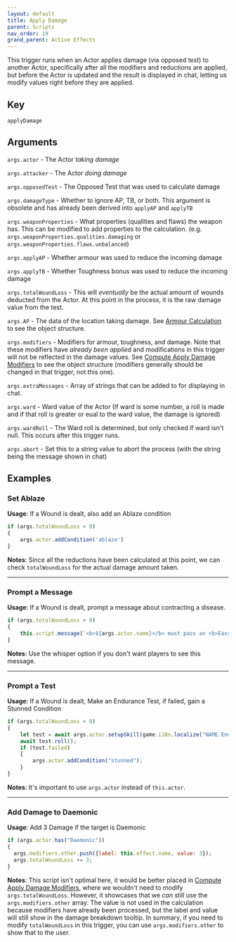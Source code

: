 ```yaml
---
layout: default
title: Apply Damage
parent: Scripts
nav_order: 19
grand_parent: Active Effects
---
```


This trigger runs when an Actor applies damage (via opposed test) to another Actor, specifically after all the modifiers and reductions are applied, but before the Actor is updated and the result is displayed in chat, letting us modify values right before they are applied. 

## Key

`applyDamage`

## Arguments 

`args.actor` - The Actor *taking damage*

`args.attacker` - The Actor *doing damage*

`args.opposedTest` - The Opposed Test that was used to calculate damage

`args.damageType` - Whether to ignore AP, TB, or both. This argument is obsolete and has already been derived into `applyAP` and `applyTB`

`args.weaponProperties` - What properties (qualities and flaws) the weapon has. This can be modified to add properties to the calculation. (e.g. `args.weaponProperties.qualities.damaging` or `args.weaponProperties.flaws.unbalanced`)

`args.applyAP` - Whether armour was used to reduce the incoming damage

`args.applyTB` - Whether Toughness bonus was used to reduce the incoming damage

`args.totalWoundLoss` - This will *eventually* be the actual amount of wounds deducted from the Actor. At this point in the process, it is the raw damage value from the test. 

`args.AP` - The data of the location taking damage. See [Armour Calculation](./APCalc.md) to see the object structure.

`args.modifiers` - Modifiers for armour, toughness, and damage. Note that these modifiers have *already been applied* and modifications in this trigger will not be reflected in the damage values. See [Compute Apply Damage Modifiers](./computeApplyDamageModifiers.md) to see the object structure (modifiers generally should be changed in that trigger, not this one).

`args.extraMessages` - Array of strings that can be added to for displaying in chat.

`args.ward` - Ward value of the Actor (If ward is some number, a roll is made and if that roll is greater or eual to the ward value, the damage is ignored)

`args.wardRoll` - The Ward roll is determined, but only checked if ward isn't null. This occurs after this trigger runs. 

`args.abort` - Set this to a string value to abort the process (with the string being the message shown in chat)


## Examples

### Set Ablaze

**Usage**: If a Wound is dealt, also add an Ablaze condition

```js
if (args.totalWoundLoss > 0)
{
    args.actor.addCondition('ablaze')
} 
```

**Notes**: Since all the reductions have been calculated at this point, we can check `totalWoundLoss` for the actual damage amount taken. 

---

### Prompt a Message

**Usage**: If a Wound is dealt, prompt a message about contracting a disease.

```js
if (args.totalWoundLoss > 0)
{
    this.script.message(`<b>${args.actor.name}</b> must pass an <b>Easy (+40) Endurance</b> Test or gain a @UUID[Compendium.wfrp4e-core.items.kKccDTGzWzSXCBOb]{Festering Wound}`, {whisper: ChatMessage.getWhisperRecipients("GM")})
}

```

**Notes**: Use the whisper option if you don't want players to see this message. 

---

### Prompt a Test

**Usage**: If a Wound is dealt, Make an Endurance Test, if failed, gain a Stunned Condition

```js
if (args.totalWoundLoss > 0)
{
    let test = await args.actor.setupSkill(game.i18n.localize("NAME.Endurance"), {skipTargets: true, appendTitle :  ` - ${this.effect.name}`});
    await test.roll();
    if (test.failed)
    {
	    args.actor.addCondition("stunned");
    }
}
```

**Notes**: It's important to use `args.actor` instead of `this.actor`.

---

### Add Damage to Daemonic

**Usage**: Add 3 Damage if the target is Daemonic

```js
if (args.actor.has("Daemonic")) 
{
  args.modifiers.other.push({label: this.effect.name, value: 3});
  args.totalWoundLoss += 3;
}
```

**Notes**: This script isn't optimal here, it would be better placed in [Compute Apply Damage Modifiers](./computeApplyDamageModifiers.md), where we wouldn't need to modify `args.totalWoundLoss`. However, it showcases that we *can* still use the `args.modifiers.other` array. The value is not used in the calculation because modifiers have already been processed, but the label and value will still show in the damage breakdown tooltip. In summary, if you need to modify `totalWoundLoss` in this trigger, you can use `args.modifiers.other` to show that to the user. 

